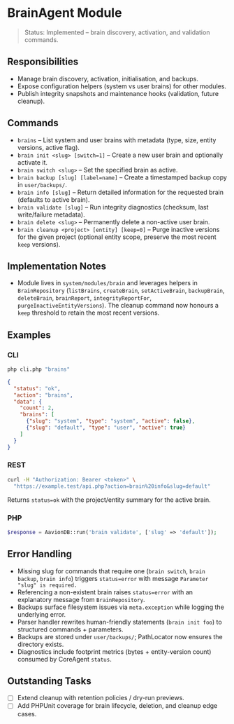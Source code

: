 # BrainAgent Module

> Status: Implemented – brain discovery, activation, and validation commands.

## Responsibilities
- Manage brain discovery, activation, initialisation, and backups.
- Expose configuration helpers (system vs user brains) for other modules.
- Publish integrity snapshots and maintenance hooks (validation, future cleanup).

## Commands
- `brains` – List system and user brains with metadata (type, size, entity versions, active flag).
- `brain init <slug> [switch=1]` – Create a new user brain and optionally activate it.
- `brain switch <slug>` – Set the specified brain as active.
- `brain backup [slug] [label=name]` – Create a timestamped backup copy in `user/backups/`.
- `brain info [slug]` – Return detailed information for the requested brain (defaults to active brain).
- `brain validate [slug]` – Run integrity diagnostics (checksum, last write/failure metadata).
- `brain delete <slug>` – Permanently delete a non-active user brain.
- `brain cleanup <project> [entity] [keep=0]` – Purge inactive versions for the given project (optional entity scope, preserve the most recent `keep` versions).

## Implementation Notes
- Module lives in `system/modules/brain` and leverages helpers in `BrainRepository` (`listBrains`, `createBrain`, `setActiveBrain`, `backupBrain`, `deleteBrain`, `brainReport`, `integrityReportFor`, `purgeInactiveEntityVersions`). The cleanup command now honours a `keep` threshold to retain the most recent versions.

## Examples

### CLI
```bash
php cli.php "brains"
```
```json
{
  "status": "ok",
  "action": "brains",
  "data": {
    "count": 2,
    "brains": [
      {"slug": "system", "type": "system", "active": false},
      {"slug": "default", "type": "user", "active": true}
    ]
  }
}
```

### REST
```bash
curl -H "Authorization: Bearer <token>" \
  "https://example.test/api.php?action=brain%20info&slug=default"
```
Returns `status=ok` with the project/entity summary for the active brain.

### PHP
```php
$response = AavionDB::run('brain validate', ['slug' => 'default']);
```

## Error Handling
- Missing slug for commands that require one (`brain switch`, `brain backup`, `brain info`) triggers `status=error` with message `Parameter "slug" is required.`
- Referencing a non-existent brain raises `status=error` with an explanatory message from `BrainRepository`.
- Backups surface filesystem issues via `meta.exception` while logging the underlying error.
- Parser handler rewrites human-friendly statements (`brain init foo`) to structured commands + parameters.
- Backups are stored under `user/backups/`; PathLocator now ensures the directory exists.
- Diagnostics include footprint metrics (bytes + entity-version count) consumed by CoreAgent `status`.

## Outstanding Tasks
- [ ] Extend cleanup with retention policies / dry-run previews.
- [ ] Add PHPUnit coverage for brain lifecycle, deletion, and cleanup edge cases.
